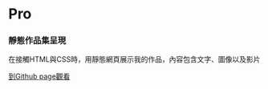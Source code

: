 # Pro

### 靜態作品集呈現

在接觸HTML與CSS時，用靜態網頁展示我的作品，內容包含文字、圖像以及影片

[到Github page觀看](https://58peishan.github.io/Pro/)
